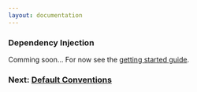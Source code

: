 ```yaml
---
layout: documentation
---
```


### Dependency Injection

Comming soon... For now see the [getting started guide](getting-started).

### Next: [Default Conventions](default-conventions)